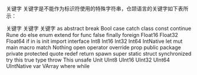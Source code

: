 关键字
关键字是不能作为标识符使用的特殊字符串，仓颉语言的关键字如下表所示：

关键字	关键字	关键字
as	abstract	break
Bool	case	catch
class	const	continue
Rune	do	else
enum	extend	for
func	false	finally
foreign	Float16	Float32
Float64	if	in
is	init	import
interface	Int8	Int16
Int32	Int64	IntNative
let	mut	main
macro	match	Nothing
open	operator	override
prop	public	package
private	protected	quote
redef	return	spawn
super	static	struct
synchronized	try	this
true	type	throw
This	unsafe	Unit
UInt8	UInt16	UInt32
UInt64	UIntNative	var
VArray	where	while